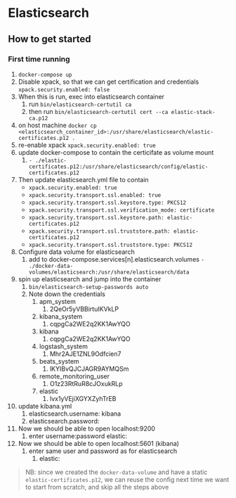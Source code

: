# Elasticsearch

## How to get started

### First time running

1. `docker-compose up`
2. Disable xpack, so that we can get certification and credentials `xpack.security.enabled: false`
3. When this is run, exec into elasticsearch container
   1. run `bin/elasticsearch-certutil ca`
   2. then run `bin/elasticsearch-certutil cert --ca elastic-stack-ca.p12`
4. on host machine `docker cp <elasticsearch_container_id>:/usr/share/elasticsearch/elastic-certificates.p12 .`
5. re-enable xpack `xpack.security.enabled: true`
6. update docker-compose to contain the certicifate as volume mount
   1. `- ./elastic-certificates.p12:/usr/share/elasticsearch/config/elastic-certificates.p12`
7. Then update elasticsearch.yml file to contain
   - `xpack.security.enabled: true`
   - `xpack.security.transport.ssl.enabled: true`
   - `xpack.security.transport.ssl.keystore.type: PKCS12`
   - `xpack.security.transport.ssl.verification_mode: certificate`
   - `xpack.security.transport.ssl.keystore.path: elastic-certificates.p12`
   - `xpack.security.transport.ssl.truststore.path: elastic-certificates.p12`
   - `xpack.security.transport.ssl.truststore.type: PKCS12`
8. Configure data volume for elasticsearch
   1. add to docker-compose.services[n].elasticsearch.volumes `- ./docker-data-volumes/elasticsearch:/usr/share/elasticsearch/data`
9.  spin up elasticsearch and jump into the container
    1.  `bin/elasticsearch-setup-passwords auto`
    2.  Note down the credentials
        1.  apm_system
            1.  2QeOr5yVBBirtuIKVkLP
        2.  kibana_system
            1.  cqpgCa2WE2q2KK1AwYQO
        3.  kibana
            1.  cqpgCa2WE2q2KK1AwYQO
        4.  logstash_system
            1.  Mhr2AJE1ZNL9Odfcien7
        5.  beats_system
            1.  lKYIBvQJCJAGR9AYMQSm
        6.  remote_monitoring_user
            1.  O1z23RtRuR8cJOxukRLp
        7.  elastic
            1.  lvx1yVEjiXGYXZyhTrEB
10. update kibana.yml
    1.  elasticsearch.username: kibana
    2.  elasticsearch.password: <kibana password>
11. Now we should be able to open localhost:9200
    1.  enter username:password elastic:<elastic password>
12. Now we should be able to open localhost:5601 (kibana)
    1.  enter same user and password as for elasticsearch
        1.  elastic:<elastic password>


>NB:
>since we created the `docker-data-volume` and have a static `elastic-certificates.p12`, we can reuse the config next time we want to start from scratch, and skip all the steps above


